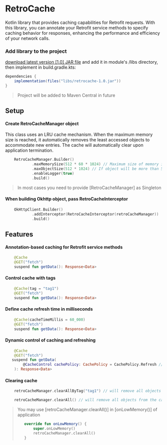 # RetroCache

Kotlin library that provides caching capabilities for Retrofit requests. With this library, you can annotate your Retrofit service methods to specify caching behavior for responses, enhancing the performance and efficiency of your network calls.

### Add library to the project
[download latest version [1.0] JAR file](retrocache-1.0.jar) and add it in module's /libs directory, then implement in build.gradle.kts:
```gradle
dependencies {
    implementation(files("libs/retrocache-1.0.jar"))
}
```
> Project will be added to Maven Central in future


## Setup

#### Create RetroCacheManager object
This class uses an LRU cache mechanism. When the maximum memory size is reached, it automatically removes the least accessed objects to accommodate new entries.
The cache will automatically clear upon application termination.
```kotlin
    RetroCacheManager.Builder()
            .maxMemorySize(512 * 60 * 1024) // Maximum size of memory in bytes
            .maxObjectSize(512 * 1024) // If object will be more than 512kb, it won't be added to the cache
            .enableLogger(true)
            .build()
```
> In most cases you need to provide [RetroCacheManager] as Singleton

#### When building Okhttp object, pass RetroCacheInterceptor
```kotlin
    OkHttpClient.Builder()
            .addInterceptor(RetroCacheInterceptor(retroCacheManager))
            .build()
```

## Features

#### Annotation-based caching for Retrofit service methods
```kotlin
    @Cache
    @GET("fetch")
    suspend fun getData(): Response<Data>
```

#### Control cache with tags
```kotlin
    @Cache(tag = "tag1")
    @GET("fetch")
    suspend fun getData(): Response<Data>
```

#### Define cache refresh time in milliseconds
```kotlin
    @Cache(cacheTimeMillis = 60_000)
    @GET("fetch")
    suspend fun getData(): Response<Data>
```

#### Dynamic control of caching and refreshing
```kotlin
    @Cache
    @GET("fetch")
   suspend fun getData(
        @CacheControl cachePolicy: CachePolicy = CachePolicy.Refresh // will refresh data
    ): Response<Data>
```

#### Clearing cache

```kotlin
    retroCacheManager.clearAllByTag("tag1") // will remove all objects with corresponding tag

    retroCacheManager.clearAll() // will remove all objects from the cache
```
> You may use [retroCacheManager.clearAll()] in [onLowMemory()] of application
> ```kotlin
>    override fun onLowMemory() {
>        super.onLowMemory()
>        retroCacheManager.clearAll()
>    }
>```